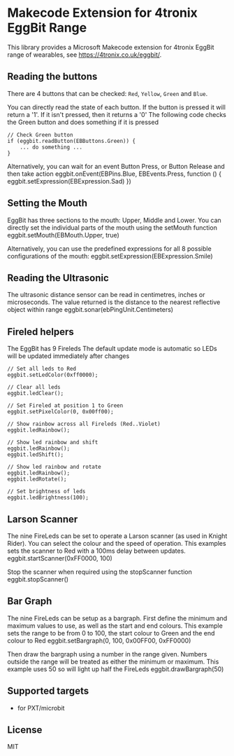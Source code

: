# Makecode Extension for 4tronix EggBit Range

This library provides a Microsoft Makecode extension for 4tronix EggBit range of wearables, see
https://4tronix.co.uk/eggbit/.

## Reading the buttons

There are 4 buttons that can be checked: `Red`, `Yellow`, `Green` and `Blue`.

You can directly read the state of each button.
If the button is pressed it will return a '1'. If it isn't pressed, then it returns a '0'
The following code checks the Green button and does something if it is pressed

```
// Check Green button
if (eggbit.readButton(EBButtons.Green)) {
    ... do something ...
}
```

Alternatively, you can wait for an event Button Press, or Button Release and then take action
eggbit.onEvent(EBPins.Blue, EBEvents.Press, function () {
    eggbit.setExpression(EBExpression.Sad)
})

## Setting the Mouth

EggBit has three sections to the mouth: Upper, Middle and Lower. You can directly set the individual parts of the mouth using the setMouth function
eggbit.setMouth(EBMouth.Upper, true)

Alternatively, you can use the predefined expressions for all 8 possible configurations of the mouth:
eggbit.setExpression(EBExpression.Smile)

## Reading the Ultrasonic

The ultrasonic distance sensor can be read in centimetres, inches or microseconds. The value returned is the distance to the nearest reflective object within range
eggbit.sonar(ebPingUnit.Centimeters)


## Fireled helpers

The EggBit has 9 Fireleds
The default update mode is automatic so LEDs will be updated immediately after changes

```blocks
// Set all leds to Red
eggbit.setLedColor(0xff0000);

// Clear all leds
eggbit.ledClear();

// Set Fireled at position 1 to Green
eggbit.setPixelColor(0, 0x00ff00);

// Show rainbow across all Fireleds (Red..Violet)
eggbit.ledRainbow();

// Show led rainbow and shift
eggbit.ledRainbow();
eggbit.ledShift();

// Show led rainbow and rotate
eggbit.ledRainbow();
eggbit.ledRotate();

// Set brightness of leds
eggbit.ledBrightness(100);
```
## Larson Scanner

The nine FireLeds can be set to operate a Larson scanner (as used in Knight Rider). You can select the colour and the speed of operation. This examples sets the scanner to Red with a 100ms delay between updates.
eggbit.startScanner(0xFF0000, 100)

Stop the scanner when required using the stopScanner function
eggbit.stopScanner()

## Bar Graph

The nine FireLeds can be setup as a bargraph. First define the minimum and maximum values to use, as well as the start and end colours. This example sets the range to be from 0 to 100, the start colour to Green and the end colour to Red
eggbit.setBargraph(0, 100, 0x00FF00, 0xFF0000)

Then draw the bargraph using a number in the range given. Numbers outside the range will be treated as either the minimum or maximum. This example uses 50 so will light up half the FireLeds
eggbit.drawBargraph(50)


## Supported targets

* for PXT/microbit

## License
MIT
